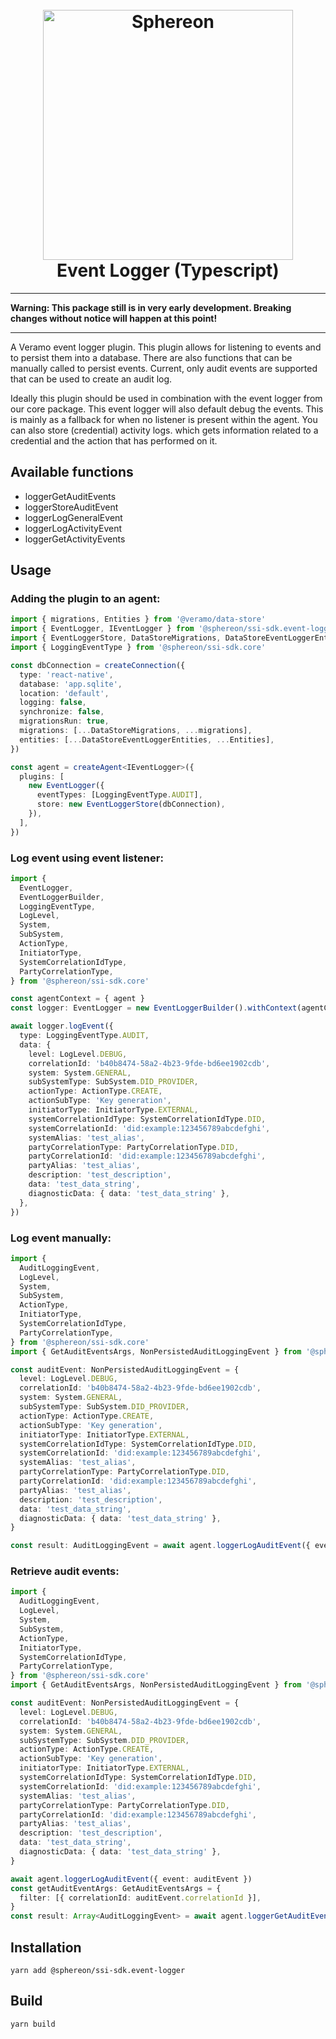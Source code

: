 <!--suppress HtmlDeprecatedAttribute -->
<h1 align="center">
  <br>
  <a href="https://www.sphereon.com"><img src="https://sphereon.com/content/themes/sphereon/assets/img/logo.svg" alt="Sphereon" width="400"></a>
  <br>Event Logger (Typescript) 
  <br>
</h1>

---

**Warning: This package still is in very early development. Breaking changes without notice will happen at this point!**

---

A Veramo event logger plugin. This plugin allows for listening to events and to persist them into a database.
There are also functions that can be manually called to persist events. Current, only audit events are supported that can be used to create an audit log.

Ideally this plugin should be used in combination with the event logger from our core package. This event logger will also default debug the events.
This is mainly as a fallback for when no listener is present within the agent.
You can also store (credential) activity logs. which gets information related to a credential and the action that has performed on it.

## Available functions

- loggerGetAuditEvents
- loggerStoreAuditEvent
- loggerLogGeneralEvent
- loggerLogActivityEvent
- loggerGetActivityEvents

## Usage

### Adding the plugin to an agent:

```typescript
import { migrations, Entities } from '@veramo/data-store'
import { EventLogger, IEventLogger } from '@sphereon/ssi-sdk.event-logger'
import { EventLoggerStore, DataStoreMigrations, DataStoreEventLoggerEntities } from '@sphereon/ssi-sdk.data-store'
import { LoggingEventType } from '@sphereon/ssi-sdk.core'

const dbConnection = createConnection({
  type: 'react-native',
  database: 'app.sqlite',
  location: 'default',
  logging: false,
  synchronize: false,
  migrationsRun: true,
  migrations: [...DataStoreMigrations, ...migrations],
  entities: [...DataStoreEventLoggerEntities, ...Entities],
})

const agent = createAgent<IEventLogger>({
  plugins: [
    new EventLogger({
      eventTypes: [LoggingEventType.AUDIT],
      store: new EventLoggerStore(dbConnection),
    }),
  ],
})
```

### Log event using event listener:

```typescript
import {
  EventLogger,
  EventLoggerBuilder,
  LoggingEventType,
  LogLevel,
  System,
  SubSystem,
  ActionType,
  InitiatorType,
  SystemCorrelationIdType,
  PartyCorrelationType,
} from '@sphereon/ssi-sdk.core'

const agentContext = { agent }
const logger: EventLogger = new EventLoggerBuilder().withContext(agentContext).withNamespace('custom_namespace').build()

await logger.logEvent({
  type: LoggingEventType.AUDIT,
  data: {
    level: LogLevel.DEBUG,
    correlationId: 'b40b8474-58a2-4b23-9fde-bd6ee1902cdb',
    system: System.GENERAL,
    subSystemType: SubSystem.DID_PROVIDER,
    actionType: ActionType.CREATE,
    actionSubType: 'Key generation',
    initiatorType: InitiatorType.EXTERNAL,
    systemCorrelationIdType: SystemCorrelationIdType.DID,
    systemCorrelationId: 'did:example:123456789abcdefghi',
    systemAlias: 'test_alias',
    partyCorrelationType: PartyCorrelationType.DID,
    partyCorrelationId: 'did:example:123456789abcdefghi',
    partyAlias: 'test_alias',
    description: 'test_description',
    data: 'test_data_string',
    diagnosticData: { data: 'test_data_string' },
  },
})
```

### Log event manually:

```typescript
import {
  AuditLoggingEvent,
  LogLevel,
  System,
  SubSystem,
  ActionType,
  InitiatorType,
  SystemCorrelationIdType,
  PartyCorrelationType,
} from '@sphereon/ssi-sdk.core'
import { GetAuditEventsArgs, NonPersistedAuditLoggingEvent } from '@sphereon/ssi-sdk.event-logger'

const auditEvent: NonPersistedAuditLoggingEvent = {
  level: LogLevel.DEBUG,
  correlationId: 'b40b8474-58a2-4b23-9fde-bd6ee1902cdb',
  system: System.GENERAL,
  subSystemType: SubSystem.DID_PROVIDER,
  actionType: ActionType.CREATE,
  actionSubType: 'Key generation',
  initiatorType: InitiatorType.EXTERNAL,
  systemCorrelationIdType: SystemCorrelationIdType.DID,
  systemCorrelationId: 'did:example:123456789abcdefghi',
  systemAlias: 'test_alias',
  partyCorrelationType: PartyCorrelationType.DID,
  partyCorrelationId: 'did:example:123456789abcdefghi',
  partyAlias: 'test_alias',
  description: 'test_description',
  data: 'test_data_string',
  diagnosticData: { data: 'test_data_string' },
}

const result: AuditLoggingEvent = await agent.loggerLogAuditEvent({ event: auditEvent })
```

### Retrieve audit events:

```typescript
import {
  AuditLoggingEvent,
  LogLevel,
  System,
  SubSystem,
  ActionType,
  InitiatorType,
  SystemCorrelationIdType,
  PartyCorrelationType,
} from '@sphereon/ssi-sdk.core'
import { GetAuditEventsArgs, NonPersistedAuditLoggingEvent } from '@sphereon/ssi-sdk.event-logger'

const auditEvent: NonPersistedAuditLoggingEvent = {
  level: LogLevel.DEBUG,
  correlationId: 'b40b8474-58a2-4b23-9fde-bd6ee1902cdb',
  system: System.GENERAL,
  subSystemType: SubSystem.DID_PROVIDER,
  actionType: ActionType.CREATE,
  actionSubType: 'Key generation',
  initiatorType: InitiatorType.EXTERNAL,
  systemCorrelationIdType: SystemCorrelationIdType.DID,
  systemCorrelationId: 'did:example:123456789abcdefghi',
  systemAlias: 'test_alias',
  partyCorrelationType: PartyCorrelationType.DID,
  partyCorrelationId: 'did:example:123456789abcdefghi',
  partyAlias: 'test_alias',
  description: 'test_description',
  data: 'test_data_string',
  diagnosticData: { data: 'test_data_string' },
}

await agent.loggerLogAuditEvent({ event: auditEvent })
const getAuditEventArgs: GetAuditEventsArgs = {
  filter: [{ correlationId: auditEvent.correlationId }],
}
const result: Array<AuditLoggingEvent> = await agent.loggerGetAuditEvents(getAuditEventArgs)
```

## Installation

```shell
yarn add @sphereon/ssi-sdk.event-logger
```

## Build

```shell
yarn build
```
